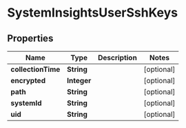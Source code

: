 

# SystemInsightsUserSshKeys


## Properties

| Name | Type | Description | Notes |
|------------ | ------------- | ------------- | -------------|
|**collectionTime** | **String** |  |  [optional] |
|**encrypted** | **Integer** |  |  [optional] |
|**path** | **String** |  |  [optional] |
|**systemId** | **String** |  |  [optional] |
|**uid** | **String** |  |  [optional] |




